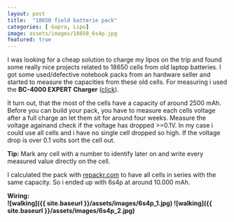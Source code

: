 ```yaml
---
layout: post
title:  "18650 field batterie pack"
categories: [ Gopro, Lipo]
image: assets/images/18650_6s4p.jpg
featured: true
---
```

I was looking for a cheap solution to charge my lipos on the trip and found some really nice projects related to 18650 cells from old laptop batteries.
I got some used/defective notebook packs from an hardware seller and started to measure the capacities from these old cells.
For measuring i used the <b>BC-4000 EXPERT Charger</b> (<a href="https://www.amazon.de/BC-4000-EXPERT-Universal-Ladeger%C3%A4t-Generation/dp/B06XPLLM18">click</a>).

It turn out, that the most of the cells have a capacity of around 2500 mAh.
Before you can build your pack, you have to measure each cells voltage after a full charge an let them sit for around four weeks. Measure the voltage againand check if the  voltage has dropped >=0.1V. In my case i could use all cells and i have no single cell dropped so high. If the voltage drop is over 0.1 volts sort the cell out.

<b>Tip:</b>
Mark any cell with a number to identify later on and write every measured value directly on the cell.

I calculated the pack with <a href="http://repackr.com/">repackr.com</a> to have all cells in series with the same capacity.
So i ended up with 6s4p at around 10.000 mAh.

<b> Wiring:<br>
![walking]({{ site.baseurl }}/assets/images/6s4p_1.jpg)
![walking]({{ site.baseurl }}/assets/images/6s4p_2.jpg) 
</b>
